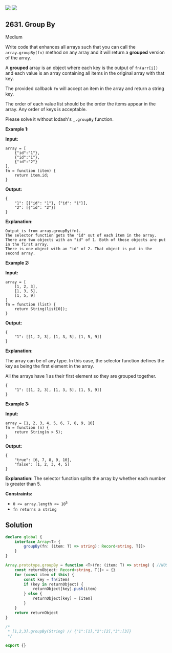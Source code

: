 [![](https://img.shields.io/github/stars/javadev/LeetCode-in-Kotlin?label=Stars&style=flat-square)](https://github.com/javadev/LeetCode-in-Kotlin)
[![](https://img.shields.io/github/forks/javadev/LeetCode-in-Kotlin?label=Fork%20me%20on%20GitHub%20&style=flat-square)](https://github.com/javadev/LeetCode-in-Kotlin/fork)

## 2631\. Group By

Medium

Write code that enhances all arrays such that you can call the `array.groupBy(fn)` method on any array and it will return a **grouped** version of the array.

A **grouped** array is an object where each key is the output of `fn(arr[i])` and each value is an array containing all items in the original array with that key.

The provided callback `fn` will accept an item in the array and return a string key.

The order of each value list should be the order the items appear in the array. Any order of keys is acceptable.

Please solve it without lodash's `_.groupBy` function.

**Example 1:**

**Input:** 

    array = [ 
        {"id":"1"}, 
        {"id":"1"}, 
        {"id":"2"} 
    ], 
    fn = function (item) { 
        return item.id; 
    }

**Output:** 

    { 
        "1": [{"id": "1"}, {"id": "1"}], 
        "2": [{"id": "2"}] 
    }

**Explanation:** 

    Output is from array.groupBy(fn). 
    The selector function gets the "id" out of each item in the array. 
    There are two objects with an "id" of 1. Both of those objects are put in the first array. 
    There is one object with an "id" of 2. That object is put in the second array.

**Example 2:**

**Input:** 

    array = [ 
        [1, 2, 3], 
        [1, 3, 5], 
        [1, 5, 9] 
    ] 
    fn = function (list) { 
        return String(list[0]); 
    }

**Output:** 

    { 
        "1": [[1, 2, 3], [1, 3, 5], [1, 5, 9]] 
    }

**Explanation:** 

The array can be of any type. In this case, the selector function defines the key as being the first element in the array. 

All the arrays have 1 as their first element so they are grouped together. 

    { 
        "1": [[1, 2, 3], [1, 3, 5], [1, 5, 9]] 
    }

**Example 3:**

**Input:** 

    array = [1, 2, 3, 4, 5, 6, 7, 8, 9, 10]
    fn = function (n) { 
        return String(n > 5); 
    }

**Output:** 

    { 
        "true": [6, 7, 8, 9, 10], 
        "false": [1, 2, 3, 4, 5] 
    }

**Explanation:** The selector function splits the array by whether each number is greater than 5.

**Constraints:**

*   <code>0 <= array.length <= 10<sup>5</sup></code>
*   `fn returns a string`

## Solution

```typescript
declare global {
    interface Array<T> {
        groupBy(fn: (item: T) => string): Record<string, T[]>
    }
}

Array.prototype.groupBy = function <T>(fn: (item: T) => string) { //NOSONAR
    const returnObject: Record<string, T[]> = {}
    for (const item of this) {
        const key = fn(item)
        if (key in returnObject) {
            returnObject[key].push(item)
        } else {
            returnObject[key] = [item]
        }
    }
    return returnObject
}

/*
 * [1,2,3].groupBy(String) // {"1":[1],"2":[2],"3":[3]}
 */

export {}
```
